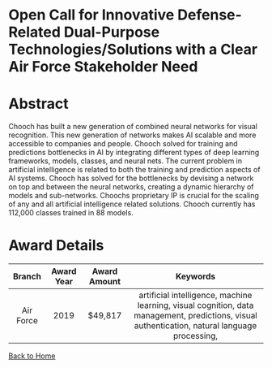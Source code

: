 
Open Call for Innovative Defense-Related Dual-Purpose Technologies/Solutions with a Clear Air Force Stakeholder Need
====================================================================================================================

# Abstract


Chooch has built a new generation of combined neural networks for visual recognition. This new generation of networks makes AI scalable and more accessible to companies and people. Chooch solved for training and predictions bottlenecks in AI by integrating different types of deep learning frameworks, models, classes, and neural nets. The current problem in artificial intelligence is related to both the training and prediction aspects of AI systems. Chooch has solved for the bottlenecks by devising a network on top and between the neural networks, creating a dynamic hierarchy of models and sub-networks. Choochs proprietary IP is crucial for the scaling of any and all artificial intelligence related solutions. Chooch currently has 112,000 classes trained in 88 models.  

# Award Details

|Branch|Award Year|Award Amount|Keywords|
| :---: | :---: | :---: | :---: |
|Air Force|2019|$49,817|artificial intelligence, machine learning, visual cognition, data management, predictions, visual authentication, natural language processing, |
  
  


[Back to Home](https://github.com/chrischow/dod_sbir_awards)
